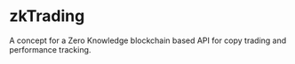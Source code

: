 # zkTrading
A concept for a Zero Knowledge blockchain based API for copy trading and performance tracking.
